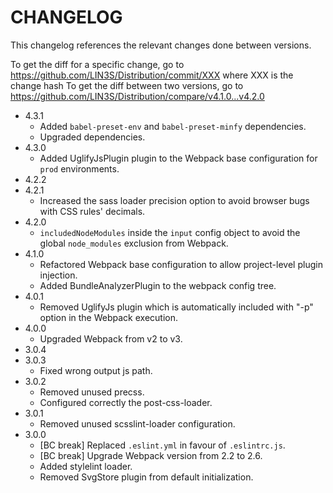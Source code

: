 # CHANGELOG

This changelog references the relevant changes done between versions.

To get the diff for a specific change, go to https://github.com/LIN3S/Distribution/commit/XXX where XXX is the change hash 
To get the diff between two versions, go to https://github.com/LIN3S/Distribution/compare/v4.1.0...v4.2.0

* 4.3.1
    * Added `babel-preset-env` and `babel-preset-minfy` dependencies.
    * Upgraded dependencies.
* 4.3.0
    * Added UglifyJsPlugin plugin to the Webpack base configuration for `prod` environments.
* 4.2.2
* 4.2.1
    * Increased the sass loader precision option to avoid browser bugs with CSS rules' decimals.
* 4.2.0
    * `includedNodeModules` inside the `input` config object to avoid the global `node_modules` exclusion from Webpack.
* 4.1.0
    * Refactored Webpack base configuration to allow project-level plugin injection.
    * Added BundleAnalyzerPlugin to the webpack config tree.
* 4.0.1
    * Removed UglifyJs plugin which is automatically included with "-p" option in the Webpack execution.
* 4.0.0
    * Upgraded Webpack from v2 to v3.
* 3.0.4
* 3.0.3
    * Fixed wrong output js path. 
* 3.0.2
    * Removed unused precss.
    * Configured correctly the post-css-loader.
* 3.0.1
    * Removed unused scsslint-loader configuration.
* 3.0.0
    * [BC break] Replaced `.eslint.yml` in favour of `.eslintrc.js`.
    * [BC break] Upgrade Webpack version from 2.2 to 2.6.
    * Added stylelint loader.
    * Removed SvgStore plugin from default initialization.
